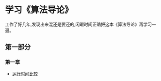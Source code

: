 # 学习《算法导论》
工作了好几年,发现出来混还是要还的,闲暇时间正确把这本《算法导论》再学习一遍。

## 第一部分

### 第一章
* [运行时间比较](/tree/master/part_1/chapter_1)
